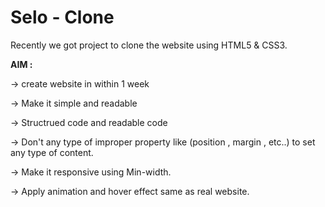 
# Selo - Clone

Recently we got project to clone the website using HTML5 & CSS3.

**AIM :**

-> create website in within 1 week

-> Make it simple and readable

-> Structrued code and readable code

-> Don't any type of improper property like (position , margin ,   etc..) to set any type of content.

-> Make it responsive using Min-width.

-> Apply animation and hover effect same as real website.








